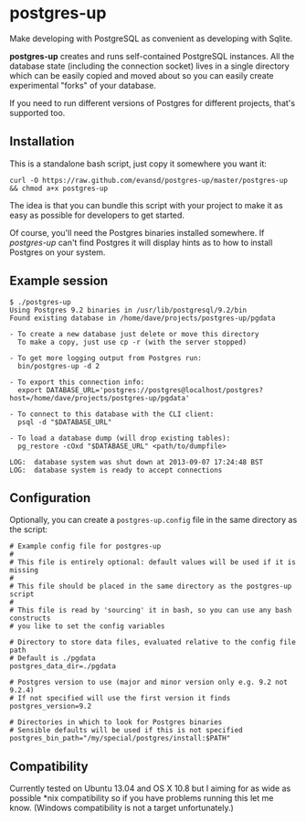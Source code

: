 postgres-up
===========

Make developing with PostgreSQL as convenient as developing with Sqlite.

**postgres-up** creates and runs self-contained PostgreSQL instances. All the
database state (including the connection socket) lives in a single
directory which can be easily copied and moved about so you can easily
create experimental "forks" of your database.

If you need to run different versions of Postgres for different
projects, that's supported too.


Installation
------------

This is a standalone bash script, just copy it somewhere you want it:

    curl -O https://raw.github.com/evansd/postgres-up/master/postgres-up && chmod a+x postgres-up

The idea is that you can bundle this script with your project to make it
as easy as possible for developers to get started.

Of course, you'll need the Postgres binaries installed somewhere. If *postgres-up*
can't find Postgres it will display hints as to how to install Postgres on your
system.


Example session
---------------

    $ ./postgres-up
    Using Postgres 9.2 binaries in /usr/lib/postgresql/9.2/bin
    Found existing database in /home/dave/projects/postgres-up/pgdata

    - To create a new database just delete or move this directory
      To make a copy, just use cp -r (with the server stopped)

    - To get more logging output from Postgres run:
      bin/postgres-up -d 2

    - To export this connection info:
      export DATABASE_URL='postgres://postgres@localhost/postgres?host=/home/dave/projects/postgres-up/pgdata'

    - To connect to this database with the CLI client:
      psql -d "$DATABASE_URL"

    - To load a database dump (will drop existing tables):
      pg_restore -cOxd "$DATABASE_URL" <path/to/dumpfile>

    LOG:  database system was shut down at 2013-09-07 17:24:48 BST
    LOG:  database system is ready to accept connections


Configuration
-------------

Optionally, you can create a `postgres-up.config` file in the same
directory as the script:

    # Example config file for postgres-up
    #
    # This file is entirely optional: default values will be used if it is missing
    #
    # This file should be placed in the same directory as the postgres-up script
    #
    # This file is read by 'sourcing' it in bash, so you can use any bash constructs
    # you like to set the config variables
    
    # Directory to store data files, evaluated relative to the config file path
    # Default is ./pgdata
    postgres_data_dir=./pgdata
    
    # Postgres version to use (major and minor version only e.g. 9.2 not 9.2.4)
    # If not specified will use the first version it finds
    postgres_version=9.2
    
    # Directories in which to look for Postgres binaries
    # Sensible defaults will be used if this is not specified
    postgres_bin_path="/my/special/postgres/install:$PATH"


Compatibility
-------------

Currently tested on Ubuntu 13.04 and OS X 10.8 but I aiming for as wide
as possible \*nix compatibility so if you have problems running this let
me know. (Windows compatibility is not a target unfortunately.)

